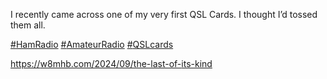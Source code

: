 I recently came across one of my very first QSL Cards. I thought I’d tossed them all.

[\#<span>HamRadio</span>](https://social.lol/tags/HamRadio) [\#<span>AmateurRadio</span>](https://social.lol/tags/AmateurRadio) [\#<span>QSLcards</span>](https://social.lol/tags/QSLcards)

[<span class="invisible">https://</span><span class="ellipsis">w8mhb.com/2024/09/the-last-of-</span><span class="invisible">its-kind</span>](https://w8mhb.com/2024/09/the-last-of-its-kind)